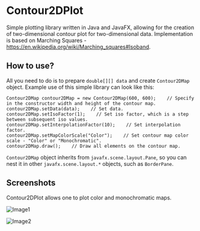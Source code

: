 # Contour2DPlot
Simple plotting library written in Java and JavaFX, allowing for the creation of two-dimensional contour plot for two-dimensional data. Implementation is based on Marching Squares - https://en.wikipedia.org/wiki/Marching_squares#Isoband.

<h2>How to use?</h2>

All you need to do is to prepare `double[][] data` and create `Contour2DMap` object. Example use of this simple library can look like this:

```
Contour2DMap contour2DMap = new Contour2DMap(600, 600);    // Specify in the constructor width and height of the contour map.
contour2DMap.setData(data);    // Set data.
contour2DMap.setIsoFactor(1);    // Set iso factor, which is a step between subsequent iso values.
contour2DMap.setInterpolationFactor(10);    // Set interpolation factor.
contour2DMap.setMapColorScale("Color");    // Set contour map color scale - "Color" or "Monochromatic".
contour2DMap.draw();    // Draw all elements on the contour map.
```

`Contour2DMap` object inherits from `javafx.scene.layout.Pane`, so you can nest it in other `javafx.scene.layout.*` objects, such as `BorderPane`.

<h2>Screenshots</h2>

Contour2DPlot allows one to plot color and monochromatic maps.

![Image1](https://github.com/bluevoxel/Contour2DPlot/raw/master/screenshots/ContourPlotColor.png)

![Image2](https://github.com/bluevoxel/Contour2DPlot/raw/master/screenshots/ContourPlotMonochromatic.png)
